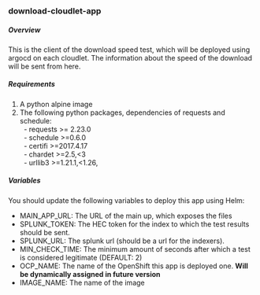 ### download-cloudlet-app 
##### Overview  
This is the client of the download speed test, which will be deployed using argocd on each cloudlet. The information about the speed of the download will be sent from here.  
  
##### Requirements
1. A python alpine image
2. The following python packages, dependencies of requests and schedule:  
&nbsp;&nbsp;- requests >= 2.23.0  
&nbsp;&nbsp;- schedule >=0.6.0  
&nbsp;&nbsp;- certifi >=2017.4.17  
&nbsp;&nbsp;- chardet >=2.5,<3  
&nbsp;&nbsp;- urllib3 >=1.21.1,<1.26,  
 
##### Variables
You should update the following variables to deploy this app using Helm:
- MAIN_APP_URL: The URL of the main up, which exposes the files
- SPLUNK_TOKEN: The HEC token for the index to which the test results should be sent.
- SPLUNK_URL: The splunk url (should be a url for the indexers).
- MIN_CHECK_TIME: The minimum amount of seconds after which a test is considered legitimate (DEFAULT: 2)
- OCP_NAME: The name of the OpenShift this app is deployed one. **Will be dynamically assigned in future version**
- IMAGE_NAME: The name of the image
